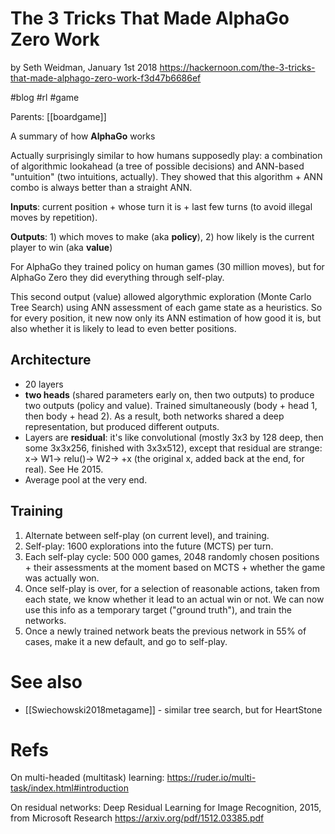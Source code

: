 # The 3 Tricks That Made AlphaGo Zero Work

by Seth Weidman, January 1st 2018
https://hackernoon.com/the-3-tricks-that-made-alphago-zero-work-f3d47b6686ef

#blog #rl #game

Parents: [[boardgame]]

A summary of how **AlphaGo** works

Actually surprisingly similar to how humans supposedly play: a combination of algorithmic lookahead (a tree of possible decisions) and ANN-based "untuition" (two intuitions, actually). They showed that this algorithm + ANN combo is always better than a straight ANN.

**Inputs**: current position + whose turn it is + last few turns (to avoid illegal moves by repetition). 

**Outputs**: 1) which moves to make (aka **policy**), 2) how likely is the current player to win (aka **value**)

For AlphaGo they trained policy on human games (30 million moves), but for AlphaGo Zero they did everything through self-play.

This second output (value) allowed algorythmic exploration (Monte Carlo Tree Search) using ANN assessment of each game state as a heuristics. So for every position, it new now only its ANN estimation of how good it is, but also whether it is likely to lead to even better positions.

## Architecture
* 20 layers
* **two heads** (shared parameters early on, then two outputs) to produce two outputs (policy and value). Trained simultaneously (body + head 1, then body + head 2). As a result, both networks shared a deep representation, but produced different outputs. 
* Layers are **residual**: it's like convolutional (mostly 3x3 by 128 deep, then some 3x3x256, finished with 3x3x512), except that residual are strange: x→ W1→ relu()→ W2→ +x (the original x, added back at the end, for real). See He 2015.
* Average pool at the very end.

## Training

1. Alternate between self-play (on current level), and training. 
2. Self-play: 1600 explorations into the future (MCTS) per turn. 
3. Each self-play cycle: 500 000 games, 2048 randomly chosen positions + their assessments at the moment based on MCTS + whether the game was actually won.
4. Once self-play is over, for a selection of reasonable actions, taken from each state, we know whether it lead to an actual win or not. We can now use this info as a temporary target ("ground truth"), and train the networks.
6. Once a newly trained network beats the previous network in 55% of cases, make it a new default, and go to self-play.

# See also

* [[Swiechowski2018metagame]] - similar tree search, but for HeartStone

# Refs

On multi-headed (multitask) learning:
https://ruder.io/multi-task/index.html#introduction

On residual networks:
Deep Residual Learning for Image Recognition, 2015, from Microsoft Research
https://arxiv.org/pdf/1512.03385.pdf